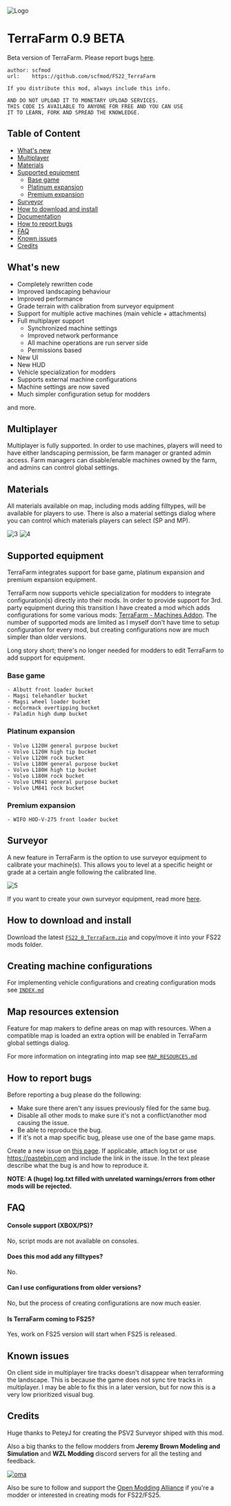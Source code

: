 ![Logo](./icon_terraFarm.png)

# TerraFarm 0.9 BETA

Beta version of TerraFarm. Please report bugs [here](https://github.com/scfmod/FS22_TerraFarm/issues/).

```
author: scfmod
url:    https://github.com/scfmod/FS22_TerraFarm

If you distribute this mod, always include this info.

AND DO NOT UPLOAD IT TO MONETARY UPLOAD SERVICES.
THIS CODE IS AVAILABLE TO ANYONE FOR FREE AND YOU CAN USE
IT TO LEARN, FORK AND SPREAD THE KNOWLEDGE.
```

## Table of Content

- [What's new](#whats-new)
- [Multiplayer](#multiplayer)
- [Materials](#materials)
- [Supported equipment](#supported-equipment)
  - [Base game](#base-game)
  - [Platinum expansion](#platinum-expansion)
  - [Premium expansion](#premium-expansion)
- [Surveyor](#surveyor)
- [How to download and install](#how-to-download-and-install)
- [Documentation](#creating-machine-configurations)
- [How to report bugs](#how-to-report-bugs)
- [FAQ](#faq)
- [Known issues](#known-issues)
- [Credits](#credits)

## What's new

- Completely rewritten code
- Improved landscaping behaviour
- Improved performance
- Grade terrain with calibration from surveyor equipment
- Support for multiple active machines (main vehicle + attachments)
- Full multiplayer support
  - Synchronized machine settings
  - Improved network performance
  - All machine operations are run server side
  - Permissions based
- New UI
- New HUD
- Vehicle specialization for modders
- Supports external machine configurations
- Machine settings are now saved
- Much simpler configuration setup for modders

and more.

## Multiplayer

Multiplayer is fully supported. In order to use machines, players will need to have either landscaping permission, be farm manager or granted admin access.
Farm managers can disable/enable machines owned by the farm, and admins can control global settings.

## Materials

All materials available on map, including mods adding filltypes, will be available for players to use.
There is also a material settings dialog where you can control which materials players can select (SP and MP).

![3](./docs/images/materials.webp)
![4](./docs/images/material_settings.webp)

## Supported equipment

TerraFarm integrates support for base game, platinum expansion and premium expansion equipment.

TerraFarm now supports vehicle specialization for modders to integrate configuration(s) directly into their mods. In order to provide support for 3rd. party equipment during this transition I have created a mod which adds configurations for some various mods: [TerraFarm - Machines Addon](https://github.com/scfmod/FS22_TerraFarmMachines). The number of supported mods are limited as I myself don't have time to setup configuration for every mod, but creating configurations now are much simpler than older versions.

Long story short; there's no longer needed for modders to edit TerraFarm to add support for equipment.

### Base game
```
- Albutt front loader bucket
- Magsi telehandler bucket
- Magsi wheel loader bucket
- mcCormack overtipping bucket
- Paladin high dump bucket
```

### Platinum expansion
```
- Volvo L120H general purpose bucket
- Volvo L120H high tip bucket
- Volvo L120H rock bucket
- Volvo L180H general purpose bucket
- Volvo L180H high tip bucket
- Volvo L180H rock bucket
- Volvo LM841 general purpose bucket
- Volvo LM841 rock bucket
```

### Premium expansion
```
- WIFO HOD-V-275 front loader bucket
```

## Surveyor

A new feature in TerraFarm is the option to use surveyor equipment to calibrate your machine(s). This allows you to level at a specific height or grade at a certain angle following the calibrated line.

![5](./docs/images/surveyor_1.webp)

If you want to create your own surveyor equipment, read more [here](./docs/SURVEYOR.md).

## How to download and install

Download the latest [```FS22_0_TerraFarm.zip```](https://github.com/scfmod/FS22_TerraFarm/releases/latest/download/FS22_0_TerraFarm.zip) and copy/move it into your FS22 mods folder.

## Creating machine configurations

For implementing vehicle configurations and creating configuration mods see [``INDEX.md``](/docs/INDEX.md)

## Map resources extension

Feature for map makers to define areas on map with resources. When a compatible map is loaded an extra option will be enabled in TerraFarm global settings dialog.

For more information on integrating into map see [``MAP_RESOURCES.md``](/docs/MAP_RESOURCES.md)

## How to report bugs

Before reporting a bug please do the following:
- Make sure there aren't any issues previously filed for the same bug.
- Disable all other mods to make sure it's not a conflict/another mod causing the issue.
- Be able to reproduce the bug.
- If it's not a map specific bug, please use one of the base game maps.

Create a new issue on [this page](https://github.com/scfmod/FS22_TerraFarm/issues/).
If applicable, attach log.txt or use https://pastebin.com and include the link in the issue.
In the text please describe what the bug is and how to reproduce it.

**NOTE: A (huge) log.txt filled with unrelated warnings/errors from other mods will be rejected.**

## FAQ

#### Console support (XBOX/PS)?
No, script mods are not available on consoles.

#### Does this mod add any filltypes?
No.

#### Can I use configurations from older versions?
No, but the process of creating configurations are now much easier.

#### Is TerraFarm coming to FS25?
Yes, work on FS25 version will start when FS25 is released.

## Known issues

On client side in multiplayer tire tracks doesn't disappear when terraforming the landscape.
This is because the game does not sync tire tracks in multiplayer. I may be able to fix this in a later version, but for now this is a very low prioritized visual bug.

## Credits

Huge thanks to PeteyJ for creating the PSV2 Surveyor shiped with this mod.

Also a big thanks to the fellow modders from **Jeremy Brown Modeling and Simulation** and **WZL Modding** discord servers for all the testing and feedback.

[![oma](https://avatars.githubusercontent.com/u/159189143?s=200&v=4)](https://github.com/open-modding-alliance)

Also be sure to follow and support the [Open Modding Alliance](https://github.com/open-modding-alliance) if you're a modder or interested in creating mods for FS22/FS25.
